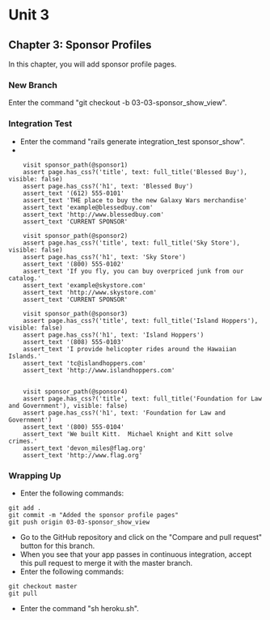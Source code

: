 # Unit 3
## Chapter 3: Sponsor Profiles

In this chapter, you will add sponsor profile pages.

### New Branch
Enter the command "git checkout -b 03-03-sponsor_show_view".

### Integration Test
* Enter the command "rails generate integration_test sponsor_show".
* 
```
    visit sponsor_path(@sponsor1)
    assert page.has_css?('title', text: full_title('Blessed Buy'), visible: false)
    assert page.has_css?('h1', text: 'Blessed Buy')
    assert_text '(612) 555-0101'
    assert_text 'THE place to buy the new Galaxy Wars merchandise'
    assert_text 'example@blessedbuy.com'
    assert_text 'http://www.blessedbuy.com'
    assert_text 'CURRENT SPONSOR'

    visit sponsor_path(@sponsor2)
    assert page.has_css?('title', text: full_title('Sky Store'), visible: false)
    assert page.has_css?('h1', text: 'Sky Store')
    assert_text '(800) 555-0102'
    assert_text 'If you fly, you can buy overpriced junk from our catalog.'
    assert_text 'example@skystore.com'
    assert_text 'http://www.skystore.com'
    assert_text 'CURRENT SPONSOR'

    visit sponsor_path(@sponsor3)
    assert page.has_css?('title', text: full_title('Island Hoppers'), visible: false)
    assert page.has_css?('h1', text: 'Island Hoppers')
    assert_text '(808) 555-0103'
    assert_text 'I provide helicopter rides around the Hawaiian Islands.'
    assert_text 'tc@islandhoppers.com'
    assert_text 'http://www.islandhoppers.com'
    

    visit sponsor_path(@sponsor4)
    assert page.has_css?('title', text: full_title('Foundation for Law and Government'), visible: false)
    assert page.has_css?('h1', text: 'Foundation for Law and Government')
    assert_text '(800) 555-0104'
    assert_text 'We built Kitt.  Michael Knight and Kitt solve crimes.'
    assert_text 'devon_miles@flag.org'
    assert_text 'http://www.flag.org'
```

### Wrapping Up
* Enter the following commands:
```
git add .
git commit -m "Added the sponsor profile pages"
git push origin 03-03-sponsor_show_view
```
* Go to the GitHub repository and click on the "Compare and pull request" button for this branch.
* When you see that your app passes in continuous integration, accept this pull request to merge it with the master branch.
* Enter the following commands:
```
git checkout master
git pull
```
* Enter the command "sh heroku.sh".
